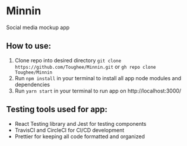 # Minnin

Social media mockup app



## How to use:

1. Clone repo into desired directory ```git clone https://github.com/Toughee/Minnin.git``` or ```gh repo clone Toughee/Minnin```
2. Run ```npm install``` in your terminal to install all app node modules and dependencies
3. Run ```yarn start``` in your terminal to run app on http://localhost:3000/

## Testing tools used for app:

-   React Testing library and Jest for testing components
-   TravisCI and CircleCI for CI/CD development
-   Prettier for keeping all code formatted and organized
